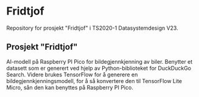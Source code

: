 # Fridtjof

Repository for prosjekt "Fridtjof" i TS2020-1 Datasystemdesign V23.

## Prosjekt "Fridtjof"
AI-modell på Raspberry PI Pico for bildegjennkjenning av biler.
Benytter et datasett som er generert ved hjelp av Python-biblioteket for DuckDuckGo Search.
Videre brukes TensorFlow for å generere en bildegjennkjenningsmodell,
for å så konvertere den til TensorFlow Lite Micro, sån den kan benyttes på Raspberry PI Pico.
